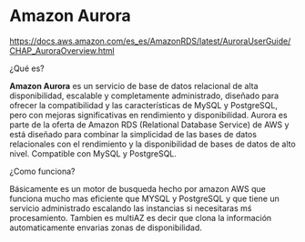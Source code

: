 # Amazon Aurora

https://docs.aws.amazon.com/es_es/AmazonRDS/latest/AuroraUserGuide/CHAP_AuroraOverview.html

¿Qué es?

**Amazon Aurora** es un servicio de base de datos relacional de alta disponibilidad, escalable y completamente administrado, diseñado para ofrecer la compatibilidad y las características de MySQL y PostgreSQL, pero con mejoras significativas en rendimiento y disponibilidad. Aurora es parte de la oferta de Amazon RDS (Relational Database Service) de AWS y está diseñado para combinar la simplicidad de las bases de datos relacionales con el rendimiento y la disponibilidad de bases de datos de alto nivel. Compatible con MySQL y PostgreSQL.

¿Como funciona?

Básicamente es un motor de busqueda hecho por amazon AWS que funciona mucho mas eficiente que MYSQL y PostgreSQL y que tiene un servicio administrado escalando las instancias si necesitaras mś procesamiento. Tambien es multiAZ es decir que clona la información automaticamente envarias zonas de disponibilidad.